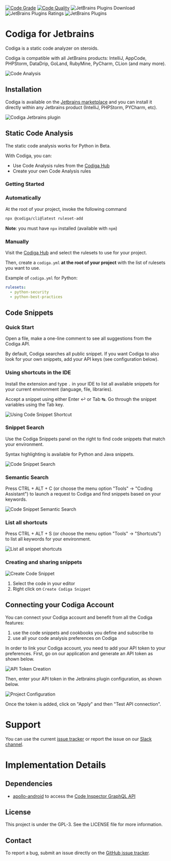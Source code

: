 [![Code Grade](https://api.codiga.io/project/29692/status/svg)](https://app.codiga.io/public/project/29692/jetbrains-plugin/dashboard)
[![Code Quality](https://api.codiga.io/project/29692/score/svg)](https://app.codiga.io/public/project/29692/jetbrains-plugin/dashboard)
![JetBrains Plugins Download](https://img.shields.io/jetbrains/plugin/d/17969)
![JetBrains Plugins Ratings](https://img.shields.io/jetbrains/plugin/r/rating/17969)
![JetBrains Plugins](https://img.shields.io/jetbrains/plugin/v/17969)

# Codiga for Jetbrains

Codiga is a static code analyzer on steroids.

Codiga is compatible with all JetBrains products: IntelliJ, AppCode, PHPStorm, DataDrip, GoLand, RubyMine, PyCharm,
CLion (and many more).

![Code Analysis](images/code-analysis.gif "Static Code Analysis with Codiga")

## Installation

Codiga is available on the [Jetbrains marketplace](https://plugins.jetbrains.com/plugin/17969-codiga)
and you can install it directly within any Jetbrains product (IntelliJ, PHPStorm, PYCharm, etc).

![Codiga Jetbrains plugin](images/plugin-description.png "Codiga PlugIn")

## Static Code Analysis

The static code analysis works for Python in Beta.

With Codiga, you can:

- Use Code Analysis rules from the [Codiga Hub](https://app.codiga.io/hub/rulesets)
- Create your own Code Analysis rules

### Getting Started


### Automatically

At the root of your project, invoke the following command

```bash
npx @codiga/cli@latest ruleset-add
```

**Note**: you must have `npx` installed (available with `npm`)

### Manually
Visit the [Codiga Hub](https://app.codiga.io/hub/rulesets) and select the rulesets to use for your project.

Then, create a `codiga.yml` **at the root of your project** with the list of rulesets you want to use.

Example of `codiga.yml` for Python:

```yaml
rulesets:
  - python-security
  - python-best-practices
```

## Code Snippets

### Quick Start

Open a file, make a one-line comment to see all suggestions from the Codiga API.

By default, Codiga searches all public snippet. If you want Codiga to also
look for your own snippets, add your API keys (see configuration below).

### Using shortcuts in the IDE

Install the extension and type `.` in your IDE to list all available snippets for your current environment (language,
file, libraries).

Accept a snippet using either Enter ↩ or Tab ↹. Go through the snippet variables using the Tab key.

![Using Code Snippet Shortcut](images/shortcut.gif "Using a shortcut")

### Snippet Search

Use the Codiga Snippets panel on the right to find code snippets that match your environment.

Syntax highlighting is available for Python and Java snippets.

![Code Snippet Search](images/snippet-search.gif "Code Snippet Search")

### Semantic Search

Press CTRL + ALT + C (or choose the menu option "Tools" → "Coding Assistant") to launch a request
to Codiga and find snippets based on your keywords.

![Code Snippet Semantic Search](images/coding-assistant.gif "Coding Assistant")

### List all shortcuts

Press CTRL + ALT + S (or choose the menu option "Tools" → "Shortcuts") to list
all keywords for your environment.

![List all snippet shortcuts](images/shortcut-list.gif "List of all shortcuts")

### Creating and sharing snippets

![Create Code Snippet](images/create-recipe.gif "Creating Recipe")

1. Select the code in your editor
2. Right click on `Create Codiga Snippet`

## Connecting your Codiga Account

You can connect your Codiga account and benefit from all the Codiga features:

1. use the code snippets and cookbooks you define and subscribe to
2. use all your code analysis preferences on Codiga

In order to link your Codiga account, you need to add your API token to your preferences.
First, go on our application and generate an API token as shown below.

![API Token Creation](images/api-token-creation.gif)

Then, enter your API token in the Jetbrains plugin configuration, as shown below.

![Project Configuration](images/api-token.png)

Once the token is added, click on "Apply" and then "Test API connection".

# Support

You can use the current [issue tracker](https://github.com/codiga/jetbrains-plugin/issues)
or report the issue on
our [Slack channel](https://join.slack.com/t/codigahq/shared_invite/zt-9hvmfwie-9BUVFwZDwvpIGlkHv2mzYQ).

# Implementation Details

## Dependencies

* [apollo-android](https://github.com/apollographql/apollo-android)
  to access the [Code Inspector GraphQL API](https://doc.codiga.io/docs/api/)

## License

This project is under the GPL-3. See the LICENSE file for more information.

## Contact

To report a bug, submit an issue directly on
the [GitHub issue tracker](https://github.com/codiga/jetbrains-plugin/issues).
